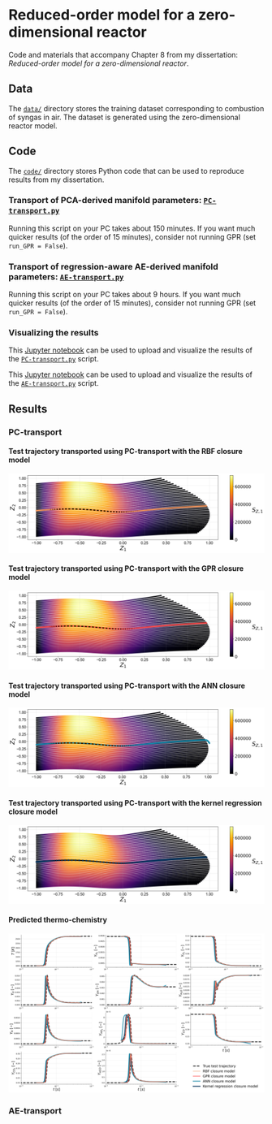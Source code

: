 # Reduced-order model for a zero-dimensional reactor

Code and materials that accompany Chapter 8 from my dissertation: *Reduced-order model for a zero-dimensional reactor*.

## Data

The [`data/`](data) directory stores the training dataset corresponding to combustion of syngas in air. The dataset is generated using the zero-dimensional reactor model.

## Code

The [`code/`](code) directory stores Python code that can be used to reproduce results from my dissertation.

### Transport of PCA-derived manifold parameters: [`PC-transport.py`](code/PC-transport.py)

Running this script on your PC takes about 150 minutes. If you want much quicker results (of the order of 15 minutes), consider not running GPR (set `run_GPR = False`).

### Transport of regression-aware AE-derived manifold parameters: [`AE-transport.py`](code/AE-transport.py)

Running this script on your PC takes about 9 hours. If you want much quicker results (of the order of 15 minutes), consider not running GPR (set `run_GPR = False`).

### Visualizing the results

This [Jupyter notebook](code/PC-transport-results.ipynb) can be used to upload and visualize the results of the [`PC-transport.py`](code/PC-transport.py) script.

This [Jupyter notebook](code/AE-transport-results.ipynb) can be used to upload and visualize the results of the [`AE-transport.py`](code/AE-transport.py) script.

## Results

### PC-transport

#### Test trajectory transported using PC-transport with the RBF closure model

![Screenshot](results/PCA-pareto-RBF-transported-trajectory.png)

#### Test trajectory transported using PC-transport with the GPR closure model

![Screenshot](results/PCA-pareto-GPR-transported-trajectory.png)

#### Test trajectory transported using PC-transport with the ANN closure model

![Screenshot](results/PCA-pareto-ANN-transported-trajectory.png)

#### Test trajectory transported using PC-transport with the kernel regression closure model

![Screenshot](results/PCA-pareto-KReg-transported-trajectory.png)

#### Predicted thermo-chemistry

![Screenshot](results/PCA-pareto-predicted-thermo-chemistry.png)

### AE-transport
